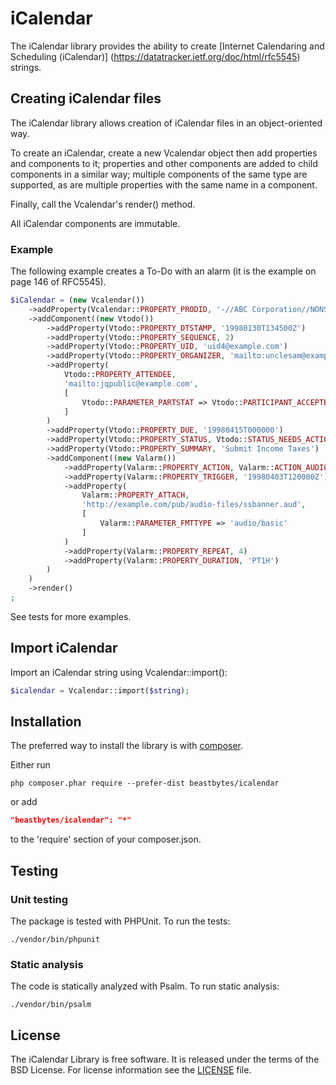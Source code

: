 # iCalendar
The iCalendar library provides the ability to create [Internet Calendaring and Scheduling (iCalendar)]
(https://datatracker.ietf.org/doc/html/rfc5545) strings.

## Creating iCalendar files
The iCalendar library allows creation of iCalendar files in an object-oriented way.

To create an iCalendar, create a new Vcalendar object then add properties and components to it; properties and other components are added to child components in a similar way; multiple components of the same type are supported, as are multiple properties with the same name in a component.

Finally, call the Vcalendar's render() method.

All iCalendar components are immutable.

### Example
The following example creates a To-Do with an alarm (it is the example on page 146 of RFC5545).

```php
$iCalendar = (new Vcalendar())
    ->addProperty(Vcalendar::PROPERTY_PRODID, '-//ABC Corporation//NONSGML My Product//EN')
    ->addComponent((new Vtodo())
        ->addProperty(Vtodo::PROPERTY_DTSTAMP, '19980130T134500Z')
        ->addProperty(Vtodo::PROPERTY_SEQUENCE, 2)
        ->addProperty(Vtodo::PROPERTY_UID, 'uid4@example.com')
        ->addProperty(Vtodo::PROPERTY_ORGANIZER, 'mailto:unclesam@example.com')
        ->addProperty(
            Vtodo::PROPERTY_ATTENDEE,
            'mailto:jqpublic@example.com',
            [
                Vtodo::PARAMETER_PARTSTAT => Vtodo::PARTICIPANT_ACCEPTED
            ]
        )
        ->addProperty(Vtodo::PROPERTY_DUE, '19980415T000000')
        ->addProperty(Vtodo::PROPERTY_STATUS, Vtodo::STATUS_NEEDS_ACTION)
        ->addProperty(Vtodo::PROPERTY_SUMMARY, 'Submit Income Taxes')
        ->addComponent((new Valarm())
            ->addProperty(Valarm::PROPERTY_ACTION, Valarm::ACTION_AUDIO)
            ->addProperty(Valarm::PROPERTY_TRIGGER, '19980403T120000Z')
            ->addProperty(
                Valarm::PROPERTY_ATTACH,
                'http://example.com/pub/audio-files/ssbanner.aud',
                [
                    Valarm::PARAMETER_FMTTYPE => 'audio/basic'
                ]
            )
            ->addProperty(Valarm::PROPERTY_REPEAT, 4)
            ->addProperty(Valarm::PROPERTY_DURATION, 'PT1H')
        )
    )
    ->render()
;
```

See tests for more examples.

## Import iCalendar
Import an iCalendar string using Vcalendar::import():

```php
$icalendar = Vcalendar::import($string);
```

## Installation
The preferred way to install the library is with [composer](http://getcomposer.org/download/).

Either run

```
php composer.phar require --prefer-dist beastbytes/icalendar
```

or add

```json
"beastbytes/icalendar": "*"
```

to the 'require' section of your composer.json.

## Testing
### Unit testing
The package is tested with PHPUnit. To run the tests:

```
./vendor/bin/phpunit
```

### Static analysis
The code is statically analyzed with Psalm. To run static analysis:

```
./vendor/bin/psalm
```

## License
The iCalendar Library is free software. It is released under the terms of the BSD License. For license information see the [LICENSE](LICENSE.md) file.
